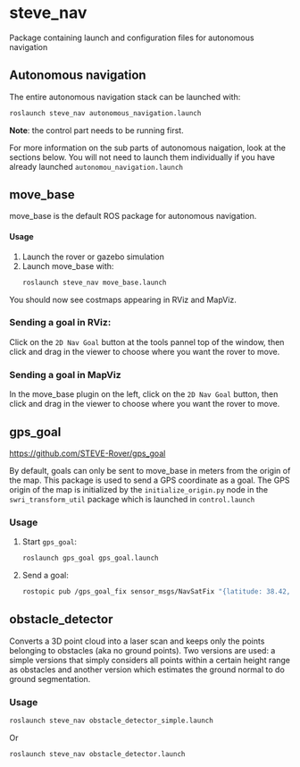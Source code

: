 # steve_nav
Package containing launch and configuration files for autonomous navigation

## Autonomous navigation
The entire autonomous navigation stack can be launched with:
```bash
roslaunch steve_nav autonomous_navigation.launch
```
**Note**: the control part needs to be running first.

For more information on the sub parts of autonomous naigation, look at the sections below. You will not need to launch them individually if you have already launched `autonomou_navigation.launch`
## move_base
move_base is the default ROS package for autonomous navigation.
#### Usage
1. Launch the rover or gazebo simulation
2. Launch move_base with:
    ```bash
    roslaunch steve_nav move_base.launch
    ```
You should now see costmaps appearing in RViz and MapViz.

### Sending a goal in RViz:
Click on the `2D Nav Goal` button at the tools pannel top of the window, then click and drag in the viewer to choose where you want the rover to move.

### Sending a goal in MapViz
In the move_base plugin on the left, click on the `2D Nav Goal` button, then click and drag in the viewer to choose where you want the rover to move.

## gps_goal
https://github.com/STEVE-Rover/gps_goal

By default, goals can only be sent to move_base in meters from the origin of the map. This package is used to send a GPS coordinate as a goal. The GPS origin of the map is initialized by the `initialize_origin.py` node in the `swri_transform_util` package which is launched in `control.launch`

### Usage
1. Start `gps_goal`:
    ```bash
    roslaunch gps_goal gps_goal.launch
    ```
2. Send a goal:
    ```bash
    rostopic pub /gps_goal_fix sensor_msgs/NavSatFix "{latitude: 38.42, longitude: -110.79}" -1
    ```

## obstacle_detector
Converts a 3D point cloud into a laser scan and keeps only the points belonging to obstacles (aka no ground points). Two versions are used: a simple versions that simply considers all points within a certain height range as obstacles and another version which estimates the ground normal to do ground segmentation.

### Usage
```bash
roslaunch steve_nav obstacle_detector_simple.launch
```
Or
```bash
roslaunch steve_nav obstacle_detector.launch
```